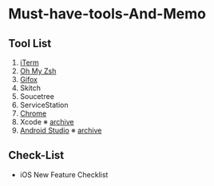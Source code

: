 # Must-have-tools-And-Memo

## Tool List
1. [iTerm](https://iterm2.com/)
2. [Oh My Zsh](https://ohmyz.sh/)
3. [Gifox](https://gifox.io/) 
4. Skitch
5. Soucetree
6. ServiceStation
7. [Chrome](https://www.google.co.jp/chrome/?brand=AGAK&gclid=CjwKCAiA24SPBhB0EiwAjBgkhiXZh863fMju_CqqkkS3di-DvHSkZqgRdEj-0ut9ny8NWT5_Te27hxoCQigQAvD_BwE&gclsrc=aw.ds)
8. Xcode
 ※ [archive](https://stackoverflow.com/questions/10335747/how-to-download-xcode-dmg-or-xip-file)
9. [Android Studio](https://developer.android.com/studio)
  ※ [archive](https://developer.android.com/studio/archive?hl=ja)

## Check-List
* iOS New Feature Checklist
